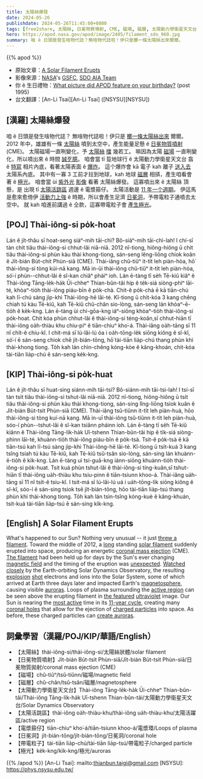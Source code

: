 ```yaml
---
title: 太陽絲爆發
date: 2024-05-26
publishdate: 2024-05-26T11:45:00+0800
tags: [free2share, 太陽絲, 日冕物質噴射, CME, 磁場, 磁層, 太陽動力學衛星天文台, 電漿箍仔, 太陽活跳期, 日冕洞, 帶電粒子, 極光]
hero: https://apod.nasa.gov/apod/image/2405/filament_sdo_960.jpg
summary: 咱 ê 日頭是發生啥物代誌？無啥物代誌啦！伊只是擲一條太陽絲出來爾爾。
---
```


{{% apod %}}

- 原始文章：[A Solar Filament Erupts](https://apod.nasa.gov/apod/ap240526.html)
- 影像來源：[NASA](https://www.nasa.gov/)'s [GSFC](https://www.nasa.gov/goddard), [SDO AIA Team](https://sdo.gsfc.nasa.gov/)
- 你 ê 生日禮物：[What picture did APOD feature on your birthday?](https://apod.nasa.gov/apod/calendar/allyears.html) (post 1995)
- 台文翻譯：[An-Li Tsai][An-Li Tsai] ([NSYSU][NSYSU])

## [漢羅] 太陽絲爆發
咱 ê 日頭是發生啥物代誌？
無啥物代誌啦！伊只是 [擲一條太陽絲出來][threw a filament] 爾爾。
2012 年中，雄雄有一條 [太陽絲][solar filament] 噴到太空中，產生能量足懸 ê [日冕物質噴射][coronal mass ejection] (CME)。
太陽磁場一直咧變化，予 [太陽絲][The filament] [擋][long] 幾若工。
嘛因為太陽 [磁場][magnetic field] 一直咧變化，所以噴出來 ê 時間 [誠歹臆][unexpected]。
咱會當 tī 踅地球行 ê 太陽動力學衛星天文台 翕 ê [特寫][Watched closely] 相片內底，看著太陽表面 ê [爆炸][explosion]。
這个爆炸會 kā 電子 kah 離子 [送入去][shot] 太陽系內底。
其中有一寡 3 工前才拄到地球，kah 地球 [磁層][magnetosphere] 相挵，產生咱看會著 ê [極光][auroras]。
咱會當 ùi [紫外光][ultraviolet] [影像][the featured] 看著 太陽絲爆發。
這寡噴出來 ê 太陽絲 頂懸，是 出現 tī [太陽活跳區][active region] 週邊 ê 電漿箍仔。
太陽活動是 [11 年一个週期][11-year cycle]。
伊這馬是愈來愈倚伊 [活動力上強][most active] ê 時期，所以會產生足濟 [日冕洞][coronal holes]，予帶電粒子通噴去太空中。
就 kah 咱進前講過 ê 仝款，這寡帶電粒子會 [產生極光][create auroras]。

## [POJ]  Thài-iông-si po̍k-hoat
Lán ê ji̍t-thâu sī hoat-seng siáⁿ-mih tāi-chì?
Bô-siáⁿ-mih tāi-chì-lah!
I chí-sī tàn chi̍t tiâu thài-iông-si chhut-lâi niā-niā.
2012 nî-tiong, hiông-hiông ū chi̍t tiâu thài-iông-si phùn kàu thài khong-tiong, sán-seng lêng-liōng chiok koân ê Ji̍t-bián Bu̍t-chit Phùn-siā (CME).
Thài-iâng chû-tiûⁿ it-ti̍t leh piàn-hòa, hō͘ thài-iông-si tòng kúi-nā kang.
Mā in-ūi thài-iông chû-tiûⁿ it-ti̍t leh piàn-hòa, só͘-í phùn--chhut-lâi ê sî-kan chiâⁿ pháiⁿ ioh.
Lán ē-tàng tī se̍h Tē-kiû kiâⁿ ê Thài-iông Tāng-le̍k-ha̍k Ūi-chheⁿ Thian-bûn-tâi hip ê te̍k-siá siòng-phìⁿ lāi-té, khòaⁿ-tio̍h thài-iông piáu-bīn ê po̍k-chà.
Chit-ê po̍k-chà ē kā tiān-chú kah lī-chú sàng ji̍p-khì Thài-iông-hē lāi-té.
Kî-tiong ū chi̍t-kóa 3 kang chêng chiah tú kàu Tē-kiû, kah Tē-kiû chû-chân sio-lòng, sán-seng lán khòaⁿ-ē-tio̍h ê ke̍k-kng.
Lán ē-tàng ùi chí-gōa-kng iáⁿ-siōng khòaⁿ-tio̍h thài-iông-si po̍k-hoat.
Chit kóa phùn chhut-lâi ê thài-iông-si téng-koân,sī chhut-hiān tī thài-iông oa̍h-thiàu khu chiu-piⁿ ê tiān-chiuⁿ kho͘-á.
Thài-iâng oa̍h-tāng sī 11 nî chi̍t-ê chiu-kî.
I chit-má sī lú-lâi-lú óa i oa̍h-tōng-le̍k siōng kiông ê sî-kî, só͘-í ē sán-seng chiok chē ji̍t-bián-tōng, hō͘ tài-tiān lia̍p-chú thang phùn khì thài-khong tiong.
To̍h kah lán chìn-chêng kóng-kòe ê kâng-khoán, chit-kóa tài-tiān lia̍p-chú ē sán-seng ke̍k-kng.

## [KIP] Thài-iông-si po̍k-huat
Lán ê ji̍t-thâu sī huat-sing siánn-mih tāi-tsì?
Bô-siánn-mih tāi-tsì-lah!
I tsí-sī tàn tsi̍t tiâu thài-iông-si tshut-lâi niā-niā.
2012 nî-tiong, hiông-hiông ū tsi̍t tiâu thài-iông-si phùn kàu thài khong-tiong, sán-sing lîng-liōng tsiok kuân ê Ji̍t-bián Bu̍t-tsit Phùn-siā (CME).
Thài-iâng tsû-tiûnn it-ti̍t leh piàn-huà, hōo thài-iông-si tòng kuí-nā kang.
Mā in-uī thài-iông tsû-tiûnn it-ti̍t leh piàn-huà, sóo-í phùn--tshut-lâi ê sî-kan tsiânn pháinn ioh.
Lán ē-tàng tī se̍h Tē-kiû kiânn ê Thài-iông Tāng-li̍k-ha̍k Uī-tshenn Thian-bûn-tâi hip ê ti̍k-siá siòng-phìnn lāi-té, khuànn-tio̍h thài-iông piáu-bīn ê po̍k-tsà.
Tsit-ê po̍k-tsà ē kā tiān-tsú kah lī-tsú sàng ji̍p-khì Thài-iông-hē lāi-té.
Kî-tiong ū tsi̍t-kuá 3 kang tsîng tsiah tú kàu Tē-kiû, kah Tē-kiû tsû-tsân sio-lòng, sán-sing lán khuànn-ē-tio̍h ê ki̍k-kng.
Lán ē-tàng uì tsí-guā-kng iánn-siōng khuànn-tio̍h thài-iông-si po̍k-huat.
Tsit kuá phùn tshut-lâi ê thài-iông-si tíng-kuân,sī tshut-hiān tī thài-iông ua̍h-thiàu khu tsiu-pinn ê tiān-tsiunn khoo-á.
Thài-iâng ua̍h-tāng sī 11 nî tsi̍t-ê tsiu-kî.
I tsit-má sī lú-lâi-lú uá i ua̍h-tōng-li̍k siōng kiông ê sî-kî, sóo-í ē sán-sing tsiok tsē ji̍t-bián-tōng, hōo tài-tiān lia̍p-tsú thang phùn khì thài-khong tiong.
To̍h kah lán tsìn-tsîng kóng-kuè ê kâng-khuán, tsit-kuá tài-tiān lia̍p-tsú ē sán-sing ki̍k-kng.

## [English] A Solar Filament Erupts
What's happened to our Sun?
Nothing very unusual -- it just [threw a filament][threw a filament].
Toward the middle of 2012, a [long][long] standing [solar filament][solar filament] suddenly erupted into space, producing an energetic [coronal mass ejection][coronal mass ejection] (CME).
[The filament][The filament] had been held up for days by the Sun's ever changing [magnetic field][magnetic field] and the timing of the eruption was [unexpected][unexpected].
[Watched closely][Watched closely] by the Earth-orbiting Solar Dynamics Observatory, the resulting [explosion][explosion] [shot][shot] electrons and ions into the Solar System, some of which arrived at Earth three days later and impacted Earth's [magnetosphere][magnetosphere], causing visible [auroras][auroras].
Loops of plasma surrounding the [active region][active region] can be seen above the erupting filament in [the featured][the featured] [ultraviolet][ultraviolet] image.
Our Sun is nearing the [most active][most active] time in its [11-year cycle][11-year cycle], creating many [coronal holes][coronal holes] that allow for the ejection of [charged particles][charged particles] into space.
As before, these charged particles can [create auroras][create auroras].

## 詞彙學習（漢羅/POJ/KIP/華語/English）
- 【太陽絲】thài-iông-si/thài-iông-si/太陽絲狀體/solar filament
- 【日冕物質噴射】Ji̍t-bián Bu̍t-tsit Phùn-siā/Ji̍t-bián Bu̍t-tsit Phùn-siā/日冕物質拋射/coronal mass ejection (CME)
- 【磁場】chû-tiûⁿ/tsû-tiûnn/磁場/magnetic field
- 【磁層】chû-chân/tsû-tsân/磁層/magnetosphere
- 【太陽動力學衛星天文台】Thài-iông Tāng-le̍k-ha̍k Ūi-chheⁿ Thian-bûn-tâi/Thài-iông Tāng-li̍k-ha̍k Uī-tshenn Thian-bûn-tâi/太陽動力學衛星天文台/Solar Dynamics Observatory
- 【太陽活跳區】thài-iông oa̍h-thiàu-khu/thài-iông ua̍h-thiàu-khu/太陽活躍區/active region
- 【電漿箍仔】tiān-chiuⁿ kho͘-á/tiān-tsiunn khoo-á/電漿環/Loops of plasma
- 【日冕洞】ji̍t-bián-tōng/ji̍t-bián-tōng/日冕洞/coronal hole
- 【帶電粒子】tài-tiān lia̍p-chú/tài-tiān lia̍p-tsú/帶電粒子/charged particle
- 【極光】ke̍k-kng/ki̍k-kng/極光/auroras

{{% /apod %}}
[An-Li Tsai]: mailto:thianbun.taigi@gmail.com
[NSYSU]: https://phys.nsysu.edu.tw/

[copyright]: https://apod.nasa.gov/apod/fap/lib/about_apod.html#srapply
[License3]: https://creativecommons.org/licenses/by/3.0/
[License2]:https://creativecommons.org/licenses/by-nc-nd/2.0/

[threw a filament]:https://apod.nasa.gov/apod/ap101215.html
[long]:https://apod.nasa.gov/apod/ap150210.html
[solar filament]:http://solar.physics.montana.edu/ypop/Program/hfilament.html
[coronal mass ejection]:https://en.wikipedia.org/wiki/Coronal_mass_ejection
[The filament]:https://www.syfy.com/syfy-wire/a-huge-solar-filament-erupts-into-space
[magnetic field]:http://solar-center.stanford.edu/magnetism/magneticfields.html
[unexpected]:https://i.pinimg.com/1200x/e8/ac/ab/e8acab27a9225b707a2467bf3bc27015.jpg
[Watched closely]:http://www.flickr.com/photos/gsfc/sets/72157631408160534/
[explosion]:http://www.flickr.com/photos/gsfc/7931868316/in/set-72157631408160534
[shot]:http://www.flickr.com/photos/gsfc/7938936660/in/set-72157631408160534
[magnetosphere]:https://en.wikipedia.org/wiki/Magnetosphere
[auroras]:https://apod.nasa.gov/apod/ap120321.html
[active region]:https://en.wikipedia.org/wiki/Active_region
[the featured]:http://www.flickr.com/photos/gsfc/7931831962/in/set-72157631408160534/
[ultraviolet]:https://science.nasa.gov/ems/10_ultravioletwaves
[most active]:https://science.nasa.gov/science-research/heliophysics/how-nasa-tracked-the-most-intense-solar-storm-in-decades/
[11-year cycle]:https://en.wikipedia.org/wiki/Solar_cycle
[coronal holes]:https://en.wikipedia.org/wiki/Coronal_hole
[charged particles]:https://en.wikipedia.org/wiki/Charged_particle
[create auroras]:https://www.facebook.com/media/set/?set=a.431368006258449&type=3
